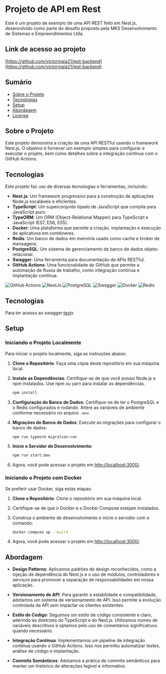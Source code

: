 # Projeto de API em Rest

Este é um projeto de exemplo de uma API REST feito em Nest.js, desenvolvido como parte do desafio proposto pela MKS Desenvolvimento de Sistemas e Empreendimentos Ltda.

## Link de acesso ao projeto

[https://github.com/victormaia21/jest-backend](https://github.com/victormaia21/jest-backend)

## Sumário

- [Sobre o Projeto](#sobre-o-projeto)
- [Tecnologias](#tecnologias)
- [Setup](#setup)
- [Abordagem](#abordagem)
- [License](#license)

## Sobre o Projeto

Este projeto demonstra a criação de uma API RESTful usando o framework Nest.js. O objetivo é fornecer um exemplo simples para configurar e executar o projeto, bem como detalhes sobre a integração contínua com o GitHub Actions.

## Tecnologias

Este projeto faz uso de diversas tecnologias e ferramentas, incluindo:

- **Nest.js**: Um framework progressivo para a construção de aplicações Node.js escaláveis e eficientes.
- **TypeScript**: Um superconjunto tipado de JavaScript que compila para JavaScript puro.
- **TypeORM**: Um ORM (Object-Relational Mapper) para TypeScript e JavaScript (ES7, ES6, ES5).
- **Docker**: Uma plataforma que permite a criação, implantação e execução de aplicativos em contêineres.
- **Redis**: Um banco de dados em memória usado como cache e broker de mensagens.
- **PostgreSQL**: Um sistema de gerenciamento de banco de dados objeto-relacional.
- **Swagger**: Uma ferramenta para documentação de APIs RESTful.
- **GitHub Actions**: Uma funcionalidade do GitHub que permite a automação de fluxos de trabalho, como integração contínua e implantação contínua.

![GitHub Actions](https://img.shields.io/badge/GitHub_Actions-2088FF?style=for-the-badge&logo=github-actions&logoColor=white)
![NestJs](https://img.shields.io/badge/nestjs-E0234E?style=for-the-badge&logo=nestjs&logoColor=white)
![PostgreSQL](https://img.shields.io/badge/PostgreSQL-316192?style=for-the-badge&logo=postgresql&logoColor=white)
![Swagger](https://img.shields.io/badge/Swagger-85EA2D?style=for-the-badge&logo=Swagger&logoColor=black)
![Docker](https://img.shields.io/badge/Docker-2CA5E0?style=for-the-badge&logo=docker&logoColor=white)
![Redis](https://img.shields.io/badge/redis-%23DD0031.svg?&style=for-the-badge&logo=redis&logoColor=white)

## Tecnologias
Para ter acesso ao swagger:[text](http://34.227.192.204:3000/api#/)s

## Setup

### Iniciando o Projeto Localmente

Para iniciar o projeto localmente, siga as instruções abaixo:

1. **Clone o Repositório**: Faça uma cópia deste repositório em sua máquina local.

2. **Instale as Dependências**: Certifique-se de que você possui Node.js e npm instalados. Use npm ou yarn para instalar as dependências.

   ```bash
   npm install
   ```

3. **Configuração do Banco de Dados**: Certifique-se de ter o PostgreSQL e o Redis configurados e rodando. Altere as variáveis de ambiente conforme necessário no arquivo `.env`.

4. **Migrações do Banco de Dados**: Execute as migrações para configurar o banco de dados:

   ```bash
   npm run typeorm migration:run
   ```

5. **Inicie o Servidor de Desenvolvimento**:

   ```bash
   npm run start:dev
   ```

6. Agora, você pode acessar o projeto em [http://localhost:3000/](http://localhost:3000/).

### Iniciando o Projeto com Docker

Se preferir usar Docker, siga estas etapas:

1. **Clone o Repositório**: Clone o repositório em sua máquina local.

2. Certifique-se de que o Docker e o Docker Compose estejam instalados.

3. Construa o ambiente de desenvolvimento e inicie o servidor com o comando:

   ```bash
   docker-compose up --build
   ```

4. Agora, você pode acessar o projeto em [http://localhost:3000/](http://localhost:3000/).

## Abordagem

- **Design Patterns**: Aplicamos padrões de design reconhecidos, como a injeção de dependência do Nest.js e o uso de módulos, controladores e serviços para promover a separação de responsabilidades em nossa aplicação.

- **Versionamento de API**: Para garantir a estabilidade e compatibilidade, adotamos um sistema de versionamento de API. Isso permite a evolução controlada da API sem impactar os clientes existentes.

- **Estilo de Código**: Seguimos um estilo de código consistente e claro, aderindo às diretrizes do TypeScript e do Nest.js. Utilizamos nomes de variáveis descritivos e optamos pelo uso de comentários significativos quando necessário.

- **Integração Contínua**: Implementamos um pipeline de integração contínua usando o GitHub Actions. Isso nos permitiu automatizar testes, análise de código e implantação.

- **Commits Semânticos**: Adotamos a prática de commits semânticos para manter um histórico de alterações legível e informativo.

